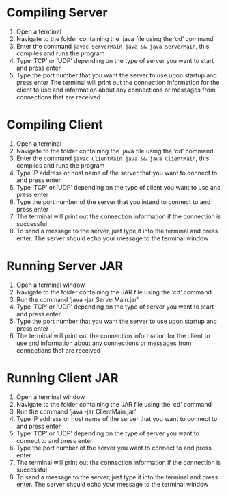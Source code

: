 # Compiling Server
1. Open a terminal 
2. Navigate to the folder containing the .java file using the ‘cd’ command
3. Enter the command `javac ServerMain.java && java ServerMain`, this compiles and 
runs the program
4. Type ‘TCP’ or ‘UDP’ depending on the type of server you want to start and press enter
5. Type the port number that you want the server to use upon startup and press enter
The terminal will print out the connection information for the client to use and 
information about any connections or messages from connections that are received

# Compiling Client
1. Open a terminal 
2. Navigate to the folder containing the .java file using the ‘cd’ command
3. Enter the command `javac ClientMain.java && java ClientMain`, this compiles 
and runs the program
4. Type IP address or host name of the server that you want to connect to and press enter
5. Type ‘TCP’ or ‘UDP’ depending on the type of client you want to use and press enter
6. Type the port number of the server that you intend to connect to and press enter
7. The terminal will print out the connection information if the connection is successful
8. To send a message to the server, just type it into the terminal and press enter. 
The server should echo your message to the terminal window

# Running Server JAR
1. Open a terminal window
2. Navigate to the folder containing the JAR file using the ‘cd’ command
3. Run the command ‘java -jar ServerMain.jar’
4. Type ‘TCP’ or ‘UDP’ depending on the type of server you want to start and press enter
5. Type the port number that you want the server to use upon startup and press enter
6. The terminal will print out the connection information for the client to use and 
information about any connections or messages from connections that are received

# Running Client JAR
1. Open a terminal window
2. Navigate to the folder containing the JAR file using the ‘cd’ command
3. Run the command ‘java -jar ClientMain.jar’
4. Type IP address or host name of the server that you want to connect to and press enter
5. Type ‘TCP’ or ‘UDP’ depending on the type of server you want to connect to and 
press enter
6. Type the port number of the server you want to connect to and press enter
7. The terminal will print out the connection information if the connection is successful
8. To send a message to the server, just type it into the terminal and press enter. 
The server should echo your message to the terminal window
